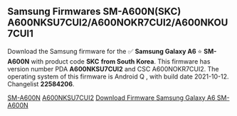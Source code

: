 <h2>Samsung Firmwares SM-A600N(SKC) A600NKSU7CUI2/A600NOKR7CUI2/A600NKOU7CUI1</h2>
Download the Samsung firmware for the ✅ <strong>Samsung Galaxy A6 </strong> ⭐ <strong>SM-A600N</strong> with product code <strong>SKC</strong> <strong> from South Korea</strong>. This firmware has version number PDA <strong>A600NKSU7CUI2</strong> and CSC A600NOKR7CUI2. The operating system of this firmware is Android Q , with build date 2021-10-12. Changelist <strong>22584206</strong>.


[SM-A600N](https://samfirm.shop/samsung/model/SM-A600N)
[A600NKSU7CUI2](https://samfirm.shop/samsung/pda/A600NKSU7CUI2)
[Download Firmware Samsung Galaxy A6 SM-A600N](https://samfirm.shop/samsung/firmware/463975)
